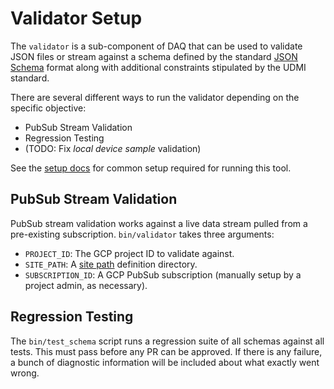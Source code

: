 # Validator Setup

The `validator` is a sub-component of DAQ that can be used to validate JSON files or stream
against a schema defined by the standard [JSON Schema](https://json-schema.org/) format along
with additional constraints stipulated by the UDMI standard.

There are several different ways to run the validator depending on the specific objective:
* PubSub Stream Validation
* Regression Testing
* (TODO: Fix _local device sample_ validation)

See the [setup docs](setup.md) for common setup required for running this tool.

## PubSub Stream Validation

PubSub stream validation works against a live data stream pulled from a pre-existing subscription.
`bin/validator` takes three arguments:
* `PROJECT_ID`: The GCP project ID to validate against.
* `SITE_PATH`: A [site path](site_path.md) definition directory.
* `SUBSCRIPTION_ID`: A GCP PubSub subscription (manually setup by a project admin, as necessary).

## Regression Testing

The `bin/test_schema` script runs a regression suite of all schemas against all tests.
This must pass before any PR can be approved. If there is any failure, a bunch of diagnostic
information will be included about what exactly went wrong.
